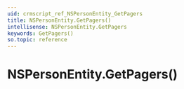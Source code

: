 ```yaml
---
uid: crmscript_ref_NSPersonEntity_GetPagers
title: NSPersonEntity.GetPagers()
intellisense: NSPersonEntity.GetPagers
keywords: GetPagers()
so.topic: reference
---
```


# NSPersonEntity.GetPagers()

